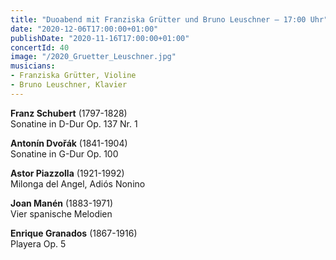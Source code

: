 ```yaml
---
title: "Duoabend mit Franziska Grütter und Bruno Leuschner – 17:00 Uhr"
date: "2020-12-06T17:00:00+01:00"
publishDate: "2020-11-16T17:00:00+01:00"
concertId: 40
image: "/2020_Gruetter_Leuschner.jpg"
musicians:
- Franziska Grütter, Violine
- Bruno Leuschner, Klavier
---
```


__Franz Schubert__ (1797-1828)  
Sonatine in D-Dur Op. 137 Nr. 1

__Antonín Dvořák__ (1841-1904)  
Sonatine in G-Dur Op. 100

__Astor Piazzolla__ (1921-1992)  
Milonga del Angel, Adiós Nonino 

__Joan Manén__ (1883-1971)  
Vier spanische Melodien

__Enrique Granados__ (1867-1916)  
Playera Op. 5
